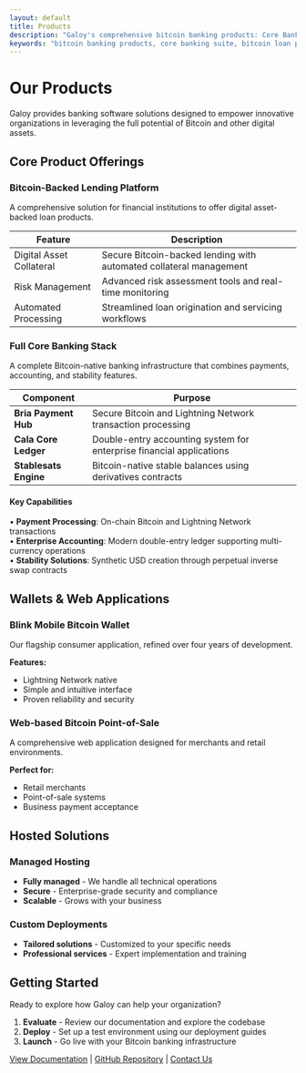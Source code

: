 ```yaml
---
layout: default
title: Products
description: "Galoy's comprehensive bitcoin banking products: Core Banking Suite, Lana lending platform, Bria payments, Cala ledger, and Stablesats. Modular bitcoin infrastructure solutions for banks and financial institutions."
keywords: "bitcoin banking products, core banking suite, bitcoin loan platform, payments infrastructure, accounting ledger, stability engine, bitcoin infrastructure products, banking software solutions, bria payments, cala ledger, stablesats, lana lending"
---
```


# Our Products

Galoy provides banking software solutions designed to empower innovative organizations in leveraging the full potential of Bitcoin and other digital assets.

## Core Product Offerings

### Bitcoin-Backed Lending Platform

A comprehensive solution for financial institutions to offer digital asset-backed loan products.

| Feature | Description |
|---------|-------------|
| Digital Asset Collateral | Secure Bitcoin-backed lending with automated collateral management |
| Risk Management | Advanced risk assessment tools and real-time monitoring |
| Automated Processing | Streamlined loan origination and servicing workflows |

### Full Core Banking Stack

A complete Bitcoin-native banking infrastructure that combines payments, accounting, and stability features.

| Component | Purpose |
|-----------|---------|
| **Bria Payment Hub** | Secure Bitcoin and Lightning Network transaction processing |
| **Cala Core Ledger** | Double-entry accounting system for enterprise financial applications |
| **Stablesats Engine** | Bitcoin-native stable balances using derivatives contracts |

#### Key Capabilities

• **Payment Processing**: On-chain Bitcoin and Lightning Network transactions  
• **Enterprise Accounting**: Modern double-entry ledger supporting multi-currency operations  
• **Stability Solutions**: Synthetic USD creation through perpetual inverse swap contracts  

## Wallets & Web Applications

### Blink Mobile Bitcoin Wallet

Our flagship consumer application, refined over four years of development.

**Features:**
- Lightning Network native
- Simple and intuitive interface
- Proven reliability and security

### Web-based Bitcoin Point-of-Sale

A comprehensive web application designed for merchants and retail environments.

**Perfect for:**
- Retail merchants
- Point-of-sale systems
- Business payment acceptance

## Hosted Solutions

### Managed Hosting
- **Fully managed** - We handle all technical operations
- **Secure** - Enterprise-grade security and compliance
- **Scalable** - Grows with your business

### Custom Deployments
- **Tailored solutions** - Customized to your specific needs
- **Professional services** - Expert implementation and training

## Getting Started

Ready to explore how Galoy can help your organization?

1. **Evaluate** - Review our documentation and explore the codebase
2. **Deploy** - Set up a test environment using our deployment guides
3. **Launch** - Go live with your Bitcoin banking infrastructure

[View Documentation](https://dev.galoy.io/) | [GitHub Repository](https://github.com/GaloyMoney) | [Contact Us](mailto:hello@galoy.io)
